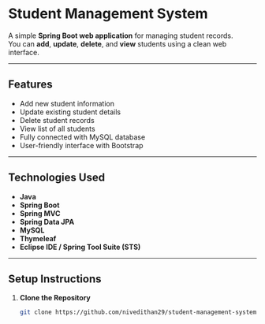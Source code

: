 #  Student Management System

A simple **Spring Boot web application** for managing student records.  
You can **add**, **update**, **delete**, and **view** students using a clean web interface.

---

##  Features
- Add new student information  
- Update existing student details  
- Delete student records  
- View list of all students  
- Fully connected with MySQL database  
- User-friendly interface with Bootstrap  

---

##  Technologies Used
- **Java**  
- **Spring Boot**  
- **Spring MVC**  
- **Spring Data JPA**  
- **MySQL**  
- **Thymeleaf**  
- **Eclipse IDE / Spring Tool Suite (STS)**  

---

##  Setup Instructions

1. **Clone the Repository**  

   ```bash
   git clone https://github.com/nivedithan29/student-management-system.git
